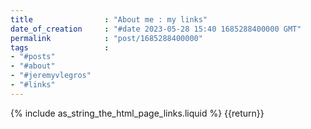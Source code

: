 ```yaml
---
title                : "About me : my links"
date_of_creation     : "#date 2023-05-28 15:40 1685288400000 GMT"
permalink            : "post/1685288400000"
tags                 : 
- "#posts"
- "#about"
- "#jeremyvlegros"
- "#links"
---
```


{% include as_string_the_html_page_links.liquid %} {{return}}